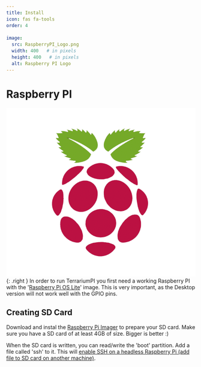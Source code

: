 ```yaml
---
title: Install
icon: fas fa-tools
order: 4

image:
  src: RaspberryPI_Logo.png
  width: 400   # in pixels
  height: 400   # in pixels
  alt: Raspberry PI Logo
---
```


Raspberry PI
============
![Raspberry PI Logo](../assets/img/RaspberryPI_Logo.png){: .right }
In order to run TerrariumPI you first need a working Raspberry PI with the '[Raspberry Pi OS Lite](https://www.raspberrypi.org/software/operating-systems/)' image. This is very important, as the Desktop version will not work well with the GPIO pins.

Creating SD Card
----------------
Download and instal the [Raspberry Pi Imager](https://www.raspberrypi.org/software/) to prepare your SD card. Make sure you have a SD card of at least 4GB of size. Bigger is better :)

When the SD card is written, you can read/write the 'boot' partition. Add a file called 'ssh' to it. This will [enable SSH on a headless Raspberry Pi (add file to SD card on another machine)](https://www.raspberrypi.org/documentation/remote-access/ssh/).

